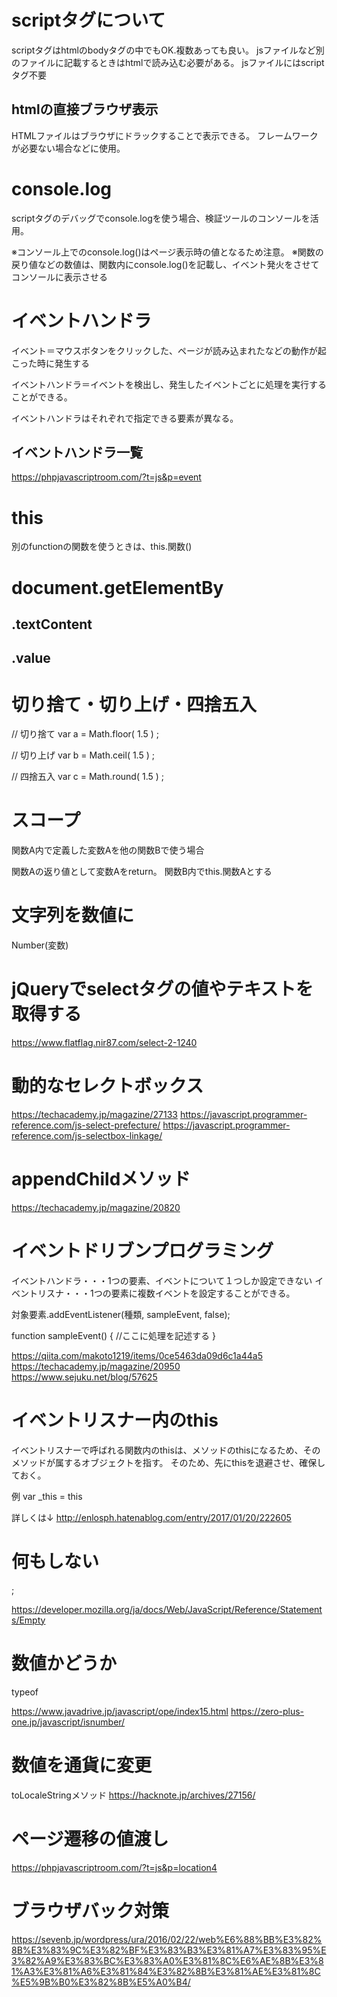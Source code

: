 # scriptタグについて
scriptタグはhtmlのbodyタグの中でもOK.複数あっても良い。
jsファイルなど別のファイルに記載するときはhtmlで読み込む必要がある。
jsファイルにはscriptタグ不要

## htmlの直接ブラウザ表示
HTMLファイルはブラウザにドラックすることで表示できる。
フレームワークが必要ない場合などに使用。

# console.log
scriptタグのデバッグでconsole.logを使う場合、検証ツールのコンソールを活用。

※コンソール上でのconsole.log()はページ表示時の値となるため注意。
※関数の戻り値などの数値は、関数内にconsole.log()を記載し、イベント発火をさせてコンソールに表示させる

# イベントハンドラ
イベント＝マウスボタンをクリックした、ページが読み込まれたなどの動作が起こった時に発生する

イベントハンドラ＝イベントを検出し、発生したイベントごとに処理を実行することができる。

イベントハンドラはそれぞれで指定できる要素が異なる。

## イベントハンドラ一覧
https://phpjavascriptroom.com/?t=js&p=event

# this
別のfunctionの関数を使うときは、this.関数()

# document.getElementBy

## .textContent

## .value

# 切り捨て・切り上げ・四捨五入
// 切り捨て
var a = Math.floor( 1.5 ) ;

// 切り上げ
var b = Math.ceil( 1.5 ) ;

// 四捨五入
var c = Math.round( 1.5 ) ;

# スコープ
関数A内で定義した変数Aを他の関数Bで使う場合

関数Aの返り値として変数Aをreturn。
関数B内でthis.関数Aとする

# 文字列を数値に
Number(変数)

# jQueryでselectタグの値やテキストを取得する
https://www.flatflag.nir87.com/select-2-1240

# 動的なセレクトボックス
https://techacademy.jp/magazine/27133
https://javascript.programmer-reference.com/js-select-prefecture/
https://javascript.programmer-reference.com/js-selectbox-linkage/

# appendChildメソッド
https://techacademy.jp/magazine/20820

# イベントドリブンプログラミング
イベントハンドラ・・・1つの要素、イベントについて１つしか設定できない
イベントリスナ・・・1つの要素に複数イベントを設定することができる。

対象要素.addEventListener(種類, sampleEvent, false);

function sampleEvent() {
  //ここに処理を記述する
}

https://qiita.com/makoto1219/items/0ce5463da09d6c1a44a5
https://techacademy.jp/magazine/20950
https://www.sejuku.net/blog/57625

# イベントリスナー内のthis
イベントリスナーで呼ばれる関数内のthisは、メソッドのthisになるため、そのメソッドが属するオブジェクトを指す。
そのため、先にthisを退避させ、確保しておく。

例
var _this = this

詳しくは↓
http://enlosph.hatenablog.com/entry/2017/01/20/222605

# 何もしない
 ;

https://developer.mozilla.org/ja/docs/Web/JavaScript/Reference/Statements/Empty

# 数値かどうか
typeof

https://www.javadrive.jp/javascript/ope/index15.html
https://zero-plus-one.jp/javascript/isnumber/

# 数値を通貨に変更
toLocaleStringメソッド
https://hacknote.jp/archives/27156/

# ページ遷移の値渡し
https://phpjavascriptroom.com/?t=js&p=location4

# ブラウザバック対策
https://sevenb.jp/wordpress/ura/2016/02/22/web%E6%88%BB%E3%82%8B%E3%83%9C%E3%82%BF%E3%83%B3%E3%81%A7%E3%83%95%E3%82%A9%E3%83%BC%E3%83%A0%E3%81%8C%E6%AE%8B%E3%81%A3%E3%81%A6%E3%81%84%E3%82%8B%E3%81%AE%E3%81%8C%E5%9B%B0%E3%82%8B%E5%A0%B4/

